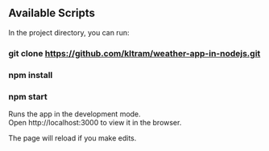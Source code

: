 
## Available Scripts

In the project directory, you can run:

### git clone https://github.com/kltram/weather-app-in-nodejs.git

### npm install

### npm start

Runs the app in the development mode.<br />
Open http://localhost:3000 to view it in the browser.

The page will reload if you make edits.<br />

